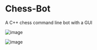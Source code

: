 # Chess-Bot
A C++ chess command line bot with a GUI

![image](https://user-images.githubusercontent.com/48069442/168704751-9dce57fb-3403-49a5-acf8-6fa8ce26e1b0.png)

![image](https://user-images.githubusercontent.com/48069442/168704878-e2c44a3c-0062-4cc1-b26d-ea9c24b8641f.png)
